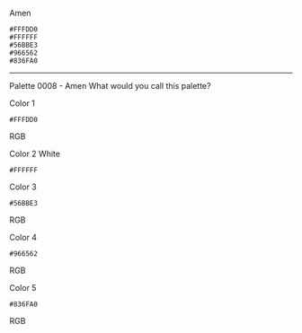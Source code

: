 Amen
```palette
#FFFDD0
#FFFFFF
#56BBE3
#966562
#836FA0
```

---

Palette 0008 - Amen
What would you call this palette?

Color 1
```palette
#FFFDD0
```
RGB

Color 2 White
```palette
#FFFFFF
```

Color 3
```palette
#56BBE3
```
RGB

Color 4
```palette
#966562
```
RGB

Color 5
```palette
#836FA0
```
RGB